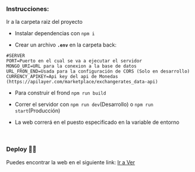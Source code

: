 ### Instrucciones:

Ir a la carpeta raiz del proyecto 

  - Instalar dependencias con ```npm i```

  - Crear un archivo **`.env`** en la carpeta back:

  ```env
#SERVER
PORT=Puerto en el cual se va a ejecutar el servidor
MONGO_URI=URL para la conexion a la base de datos
URL_FRON_END=Usada para la configuración de CORS (Solo en desarrollo)
CURRENCY_APIKEY=Api key del api de Monedas (https://apilayer.com/marketplace/exchangerates_data-api)

  ```
  - Para construir el frond ```npm run build```
  - Correr el servidor con ```npm run dev```(Desarrollo) o ```npm run start```(Producción)

  - La web correrá en el puesto especificado en la variable de entorno
<br/>


### Deploy 🚀🚀

Puedes encontrar la web en el siguiente link: [Ir a Ver](https://crypto-nwox.onrender.com)
